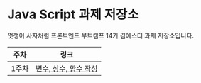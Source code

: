 # Java Script 과제 저장소

멋쟁이 사자처럼 프론트엔드 부트캠프 14기 김에스더 과제 저장소입니다.

| 주차  | 링크                                |
| ---- | ---------------------------------- |
| 1주차 | [변수, 상수, 함수 작성](./md/week1.md)  |

